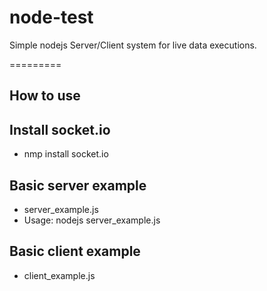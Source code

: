 node-test
=========

Simple nodejs Server/Client system for live data executions.

=========

## How to use ##

## Install socket.io ##
 * nmp install socket.io

## Basic server example ##
 * server_example.js
 * Usage: nodejs server_example.js

## Basic client example ##
 * client_example.js
